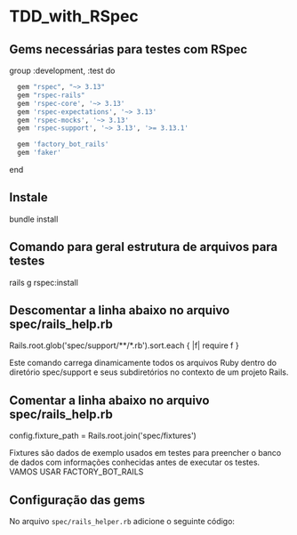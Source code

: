 # TDD_with_RSpec

## Gems necessárias para testes com RSpec

group :development, :test do

  ```ruby
    gem "rspec", "~> 3.13"
    gem "rspec-rails"
    gem 'rspec-core', '~> 3.13'
    gem 'rspec-expectations', '~> 3.13'
    gem 'rspec-mocks', '~> 3.13'
    gem 'rspec-support', '~> 3.13', '>= 3.13.1'

    gem 'factory_bot_rails'
    gem 'faker'
  ```
  
  end

## Instale

  bundle install

## Comando para geral estrutura de arquivos para testes

  rails g rspec:install

## Descomentar a linha abaixo no arquivo spec/rails_help.rb

  Rails.root.glob('spec/support/**/*.rb').sort.each { |f| require f }

  Este comando carrega dinamicamente todos os arquivos Ruby dentro do diretório spec/support e seus subdiretórios no contexto de um projeto Rails.

## Comentar a linha abaixo no arquivo spec/rails_help.rb

  config.fixture_path = Rails.root.join('spec/fixtures')

  Fixtures são dados de exemplo usados em testes para preencher o banco de dados com informações conhecidas antes de executar os testes.
  VAMOS USAR FACTORY_BOT_RAILS


## Configuração das gems

No arquivo `spec/rails_helper.rb` adicione o seguinte código: 


